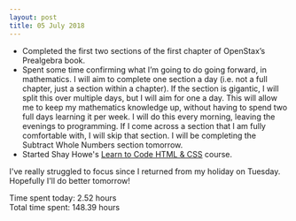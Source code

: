 ```yaml
---
layout: post
title: 05 July 2018
---
```


* Completed the first two sections of the first chapter of OpenStax’s Prealgebra book.
* Spent some time confirming what I’m going to do going forward, in mathematics. I will aim to complete one section a day (i.e. not a full chapter, just a section within a chapter). If the section is gigantic, I will split this over multiple days, but I will aim for one a day. This will allow me to keep my mathematics knowledge up, without having to spend two full days learning it per week. I will do this every morning, leaving the evenings to programming. If I come across a section that I am fully comfortable with, I will skip that section. I will be completing the Subtract Whole Numbers section tomorrow.
* Started Shay Howe's [Learn to Code HTML & CSS](https://learn.shayhowe.com/html-css/) course.

I've really struggled to focus since I returned from my holiday on Tuesday. Hopefully I'll do better tomorrow!

Time spent today: 2.52 hours  
Total time spent: 148.39 hours  